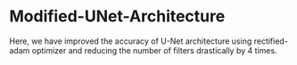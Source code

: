 # Modified-UNet-Architecture
Here, we have improved the accuracy of U-Net architecture using rectified-adam optimizer and reducing the number of filters drastically by 4 times.
